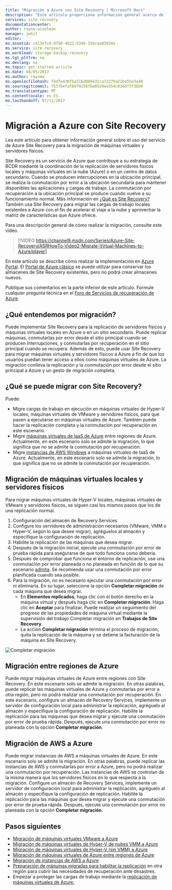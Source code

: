 ```yaml
---
title: "Migración a Azure con Site Recovery | Microsoft Docs"
description: "Este artículo proporciona información general acerca de la migración de máquinas virtuales y servidores físicos en Azure con Azure Site Recovery"
services: site-recovery
documentationcenter: 
author: rayne-wiselman
manager: jwhit
editor: 
ms.assetid: c413efcd-d750-4b22-b34b-15bcaa03934a
ms.service: site-recovery
ms.workload: storage-backup-recovery
ms.tgt_pltfrm: na
ms.devlang: na
ms.topic: get-started-article
ms.date: 04/05/2017
ms.author: raynew
ms.openlocfilehash: f4dfe430fba51bd009431ca72279a21be55e3a40
ms.sourcegitcommit: f537befafb079256fba0529ee554c034d73f36b0
ms.translationtype: MT
ms.contentlocale: es-ES
ms.lasthandoff: 07/11/2017
---
```

# <a name="migrate-to-azure-with-site-recovery"></a>Migración a Azure con Site Recovery

Lea este artículo para obtener información general sobre el uso del servicio de Azure Site Recovery para la migración de máquinas virtuales y servidores físicos.

Site Recovery es un servicio de Azure que contribuye a su estrategia de BCDR mediante la coordinación de la replicación de servidores físicos locales y máquinas virtuales en la nube (Azure) o en un centro de datos secundario. Cuando se producen interrupciones en la ubicación principal, se realiza la conmutación por error a la ubicación secundaria para mantener disponibles las aplicaciones y cargas de trabajo. La conmutación por recuperación a la ubicación principal se produce cuando vuelve a su funcionamiento normal. Más información en [¿Qué es Site Recovery?](site-recovery-overview.md) También usa Site Recovery para migrar las cargas de trabajo locales existentes a Azure con el fin de acelerar el viaje a la nube y aprovechar la matriz de características que Azure ofrece.

Para una descripción general de cómo realizar la migración, consulte este vídeo.
>[!VIDEO https://channel9.msdn.com/Series/Azure-Site-Recovery/ASRHowTo-Video2-Migrate-Virtual-Machines-to-Azure/player]

En este artículo se describe cómo realizar la implementación en [Azure Portal](https://portal.azure.com). El [Portal de Azure clásico](https://manage.windowsazure.com/) se puede utilizar para conservar los almacenes de Site Recovery existentes, pero no podrá crear almacenes nuevos.

Publique sus comentarios en la parte inferior de este artículo. Formule cualquier pregunta técnica en el [Foro de Servicios de recuperación de Azure](https://social.msdn.microsoft.com/forums/azure/home?forum=hypervrecovmgr).


## <a name="what-do-we-mean-by-migration"></a>¿Qué entendemos por migración?

Puede implementar Site Recovery para la replicación de servidores físicos y máquinas virtuales locales en Azure o en un sitio secundario. Puede replicar máquinas, conmutarlas por error desde el sitio principal cuando se producen interrupciones, y conmutarlas por recuperación en el sitio principal cuando se recupera. Además de esto, puede usar Site Recovery para migrar máquinas virtuales y servidores físicos a Azure a fin de que los usuarios puedan tener acceso a ellos como máquinas virtuales de Azure. La migración conlleva la replicación y la conmutación por error desde el sitio principal a Azure y un gesto de migración completa.

## <a name="what-can-site-recovery-migrate"></a>¿Qué se puede migrar con Site Recovery?

Puede:

- Migre cargas de trabajo en ejecución en máquinas virtuales de Hyper-V locales, máquinas virtuales de VMware y servidores físicos, para que pasen a ejecutarse en máquinas virtuales de Azure. También puede hacer la replicación completa y la conmutación por recuperación en este escenario.
- Migre [máquinas virtuales de IaaS de Azure](site-recovery-migrate-azure-to-azure.md) entre regiones de Azure. Actualmente, en este escenario solo se admite la migración, lo que significa que no se admite la conmutación por recuperación.
- Migre [instancias de AWS Windows](site-recovery-migrate-aws-to-azure.md) a máquinas virtuales de IaaS de Azure. Actualmente, en este escenario solo se admite la migración, lo que significa que no se admite la conmutación por recuperación.

## <a name="migrate-on-premises-vms-and-physical-servers"></a>Migración de máquinas virtuales locales y servidores físicos

Para migrar máquinas virtuales de Hyper-V locales, máquinas virtuales de VMware y servidores físicos, se siguen casi los mismos pasos que los de una replicación normal.

1. Configuración del almacén de Recovery Services
2. Configure los servidores de administración necesarios (VMware, VMM o Hyper-V, según lo que desee migrar), agréguelos al almacén y especifique la configuración de replicación.
3. Habilite la replicación de las máquinas que desea migrar.
4. Después de la migración inicial, ejecute una conmutación por error de prueba rápida para asegurarse de que todo funciona como debería.
5. Después de comprobar que funciona el entorno de replicación, use una conmutación por error planeada o no planeada en función de lo que su escenario [admita](site-recovery-failover.md). Se recomienda usar una conmutación por error planificada cuando sea posible.
6. Para la migración, no es necesario ejecutar una conmutación por error ni eliminarla. En su lugar, seleccione la opción **Completar migración** de cada máquina que desea migrar.
     - En **Elementos replicados**, haga clic con el botón derecho en la máquina virtual y después haga clic en **Completar migración**. Haga clic en **Aceptar** para finalizar. Puede realizar un seguimiento del progreso de las propiedades de máquina virtual mediante la supervisión del trabajo Completar migración en **Trabajos de Site Recovery**.
     - La acción **Completar migración** termina el proceso de migración, quita la replicación de la máquina y se detiene la facturación de la máquina en Site Recovery.

![Completar migración](./media/site-recovery-hyper-v-site-to-azure/migrate.png)

## <a name="migrate-between-azure-regions"></a>Migración entre regiones de Azure

Puede migrar máquinas virtuales de Azure entre regiones con Site Recovery. En este escenario solo se admite la migración. En otras palabras, puede replicar las máquinas virtuales de Azure y conmutarlas por error a otra región, pero no podrá realizar una conmutación por recuperación. En este escenario, configure un almacén de Recovery Services, implemente un servidor de configuración local para administrar la replicación, agréguelo al almacén y especifique la configuración de replicación. Habilite la replicación para las máquinas que desea migrar y ejecute una conmutación por error de prueba rápida. Después, ejecute una conmutación por error no planeada con la opción **Completar migración**.

## <a name="migrate-aws-to-azure"></a>Migración de AWS a Azure

Puede migrar instancias de AWS a máquinas virtuales de Azure. En este escenario solo se admite la migración. En otras palabras, puede replicar las instancias de AWS y conmutarlas por error a Azure, pero no podrá realizar una conmutación por recuperación. Las instancias de AWS se controlan de la misma manera que los servidores físicos en lo que respecta a la migración. Configure un almacén de Recovery Services, implemente un servidor de configuración local para administrar la replicación, agréguelo al almacén y especifique la configuración de replicación. Habilite la replicación para las máquinas que desea migrar y ejecute una conmutación por error de prueba rápida. Después, ejecute una conmutación por error no planeada con la opción **Completar migración**.




## <a name="next-steps"></a>Pasos siguientes

- [Migración de máquinas virtuales VMware a Azure](site-recovery-vmware-to-azure.md)
- [Migración de máquinas virtuales de Hyper-V de nubes VMM a Azure](site-recovery-vmm-to-azure.md)
- [Migración de máquinas virtuales de Hyper-V (sin VMM) a Azure](site-recovery-hyper-v-site-to-azure.md)
- [Migración de máquinas virtuales de Azure entre regiones de Azure](site-recovery-migrate-azure-to-azure.md)
- [Migración de instancias de AWS a Azure](site-recovery-migrate-aws-to-azure.md)
- [Preparación de máquinas migradas para habilitar la replicación](site-recovery-azure-to-azure-after-migration.md) en otra región para cubrir las necesidades de recuperación ante desastres.
- Empezar a proteger las cargas de trabajo mediante la [replicación de máquinas virtuales de Azure.](site-recovery-azure-to-azure.md)
